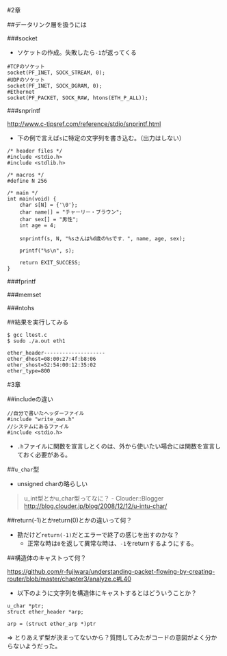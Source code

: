 #2章

##データリンク層を扱うには


###socket

- ソケットの作成。失敗したら`-1`が返ってくる

```
#TCPのソケット
socket(PF_INET, SOCK_STREAM, 0);
#UDPのソケット
socket(PF_INET, SOCK_DGRAM, 0);
#Ethernet
socket(PF_PACKET, SOCK_RAW, htons(ETH_P_ALL));
```

###snprintf

http://www.c-tipsref.com/reference/stdio/snprintf.html

- 下の例で言えば`s`に特定の文字列を書き込む。（出力はしない）

```
/* header files */
#include <stdio.h>
#include <stdlib.h>

/* macros */
#define N 256

/* main */
int main(void) {
	char s[N] = {'\0'};
	char name[] = "チャーリー・ブラウン";
	char sex[] = "男性";
	int age = 4;

	snprintf(s, N, "%sさんは%d歳の%sです．", name, age, sex);

	printf("%s\n", s); 

	return EXIT_SUCCESS;
}
```


###fprintf


###memset


###ntohs



##結果を実行してみる

```
$ gcc ltest.c
$ sudo ./a.out eth1

ether_header--------------------
ether_dhost=08:00:27:4f:b8:06
ether_shost=52:54:00:12:35:02
ether_type=800
```

#3章

##includeの違い

```
//自分で書いたヘッダーファイル
#include "write_own.h"
//システムにあるファイル
#include <stdio.h>
```

- `.h`ファイルに関数を宣言しとくのは、外から使いたい場合には関数を宣言しておく必要がある。

##`u_char`型

- unsigned charの略らしい

>u_int型とかu_char型ってなに？ - Clouder::Blogger
http://blog.clouder.jp/blog/2008/12/12/u-intu-char/



##return(-1)とかreturn(0)とかの違いって何？

- 勘だけど`return(-1)`だとエラーで終了の感じを出すのかな？
  - 正常な時は`0`を返して異常な時は、`-1`をreturnするようにする。


##構造体のキャストって何？

https://github.com/r-fujiwara/understanding-packet-flowing-by-creating-router/blob/master/chapter3/analyze.c#L40

- 以下のように文字列を構造体にキャストするとはどういうことか？

```
u_char *ptr;
struct ether_header *arp;

arp = (struct ether_arp *)ptr
```

=> とりあえず型が決まってないから？質問してみたがコードの意図がよく分からないようだった。

